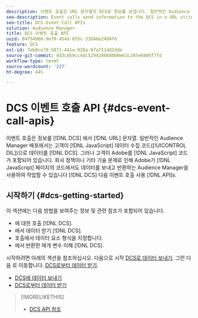 ```yaml
---
description: 이벤트 호출은 URL 문자열의 DCS로 정보를 보냅니다. 일반적인 Audience Manager 배포에서 고객은 JavaScript 데이터 수집 코드(DIL)을 사용하여 데이터를 DCS로 보냅니다. 그러나 고객이 JavaScript 코드를 페이지에 넣을 수 없는 경우가 있습니다. 회사 정책이나 기타 기술 문제로 인해 JavaScript 코드를 페이지에 삽입하지 못하는 경우, 이러한 이벤트 호출 API를 사용하여 DCS에서 데이터를 전송하고 반환할 수 있도록 Audience Manager를 사용하여 작업할 수 있습니다.
seo-description: Event calls send information to the DCS in a URL string. In a typical Audience Manager deployment, customers use our JavaScript data collection code (DIL) to send data to the DCS. However, sometimes customers cannot put our JavaScript code on their pages. If company policies or other technical issues prevent you from placing our JavaScript code on your pages, you can still work with Audience Manager to send and return data from DCS with these event call APIs.
seo-title: DCS Event Call APIs
solution: Audience Manager
title: DCS 이벤트 호출 API
uuid: 84754960-9ef0-454d-8f5c-33846e2494f6
feature: DCS
exl-id: 7eb0ce70-5871-441a-920a-97a711482dde
source-git-commit: 4d3c859cc4dc5294286680b0e63c287e0409f7fd
workflow-type: tm+mt
source-wordcount: '227'
ht-degree: 44%

---
```


# DCS 이벤트 호출 API {#dcs-event-call-apis}

이벤트 호출은 정보를 [!DNL DCS] 에서 [!DNL URL] 문자열. 일반적인 Audience Manager 배포에서는 고객이 [!DNL JavaScript] 데이터 수집 코드([!UICONTROL DIL])으로 데이터를 [!DNL DCS]. 그러나 고객이 Adobe를 [!DNL JavaScript] 코드가 포함되어 있습니다. 회사 정책이나 기타 기술 문제로 인해 Adobe가 [!DNL JavaScript] 페이지의 코드에서도 데이터를 보내고 반환하는 Audience Manager을 사용하여 작업할 수 있습니다 [!DNL DCS] 다음 이벤트 호출 사용 [!DNL API]s.

## 시작하기 {#dcs-getting-started}

이 섹션에는 다음 방법을 보여주는 정보 및 관련 참조가 포함되어 있습니다.

* 에 대한 호출 [!DNL DCS].
* 에서 데이터 받기 [!DNL DCS].
* 호출에서 데이터 요소 형식을 지정합니다.
* 에서 반환한 매개 변수 이해 [!DNL DCS].

시작하려면 아래의 섹션을 참조하십시오. 다음으로 시작 [DCS로 데이터 보내기](../../../api/dcs-intro/dcs-event-calls/dcs-url-send.md). 그런 다음 로 이동합니다. [DCS로부터 데이터 받기](../../../api/dcs-intro/dcs-event-calls/dcs-url-receive.md).

* [DCS에 데이터 보내기](dcs-url-send.md)
* [DCS로부터 데이터 받기](dcs-url-receive.md)

>[!MORELIKETHIS]
>
>* [DCS API 참조](../../../api/dcs-intro/dcs-api-reference/dcs-api-methods.md)

